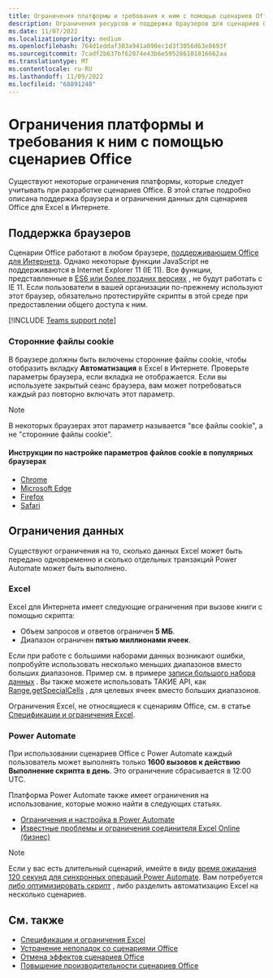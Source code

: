 ```yaml
---
title: Ограничения платформы и требования к ним с помощью сценариев Office
description: Ограничения ресурсов и поддержка браузеров для сценариев Office при использовании с Excel в Интернете.
ms.date: 11/07/2022
ms.localizationpriority: medium
ms.openlocfilehash: 764d1eddaf303a941a098ec1d3f3056d63e8693f
ms.sourcegitcommit: 7cadf2b637bf62874e43b6e595286101816662aa
ms.translationtype: MT
ms.contentlocale: ru-RU
ms.lasthandoff: 11/09/2022
ms.locfileid: "68891248"
---
```

# <a name="platform-limits-and-requirements-with-office-scripts"></a>Ограничения платформы и требования к ним с помощью сценариев Office

Существуют некоторые ограничения платформы, которые следует учитывать при разработке сценариев Office. В этой статье подробно описана поддержка браузера и ограничения данных для сценариев Office для Excel в Интернете.

## <a name="browser-support"></a>Поддержка браузеров

Сценарии Office работают в любом браузере, [поддерживающем Office для Интернета](https://support.microsoft.com/office/ad1303e0-a318-47aa-b409-d3a5eb44e452). Однако некоторые функции JavaScript не поддерживаются в Internet Explorer 11 (IE 11). Все функции, представленные в [ES6 или более поздних версиях](https://www.w3schools.com/Js/js_es6.asp) , не будут работать с IE 11. Если пользователи в вашей организации по-прежнему используют этот браузер, обязательно протестируйте скрипты в этой среде при предоставлении общего доступа к ним.

[!INCLUDE [Teams support note](../includes/teams-support-note.md)]

### <a name="third-party-cookies"></a>Сторонние файлы cookie

В браузере должны быть включены сторонние файлы cookie, чтобы отобразить вкладку **Автоматизация** в Excel в Интернете. Проверьте параметры браузера, если вкладка не отображается. Если вы используете закрытый сеанс браузера, вам может потребоваться каждый раз повторно включать этот параметр.

> [!NOTE]
> В некоторых браузерах этот параметр называется "все файлы cookie", а не "сторонние файлы cookie".

#### <a name="instructions-for-adjusting-cookie-settings-in-popular-browsers"></a>Инструкции по настройке параметров файлов cookie в популярных браузерах

- [Chrome](https://support.google.com/chrome/answer/95647)
- [Microsoft Edge](https://support.microsoft.com/microsoft-edge/597f04f2-c0ce-f08c-7c2b-541086362bd2)
- [Firefox](https://support.mozilla.org/kb/disable-third-party-cookies)
- [Safari](https://support.apple.com/guide/safari/manage-cookies-and-website-data-sfri11471/mac)

## <a name="data-limits"></a>Ограничения данных

Существуют ограничения на то, сколько данных Excel может быть передано одновременно и сколько отдельных транзакций Power Automate может быть выполнено.

### <a name="excel"></a>Excel

Excel для Интернета имеет следующие ограничения при вызове книги с помощью скрипта:

- Объем запросов и ответов ограничен **5 МБ**.
- Диапазон ограничен **пятью миллионами ячеек**.

Если при работе с большими наборами данных возникают ошибки, попробуйте использовать несколько меньших диапазонов вместо больших диапазонов. Пример см. в примере [записи большого набора данных](../resources/samples/write-large-dataset.md) . Вы также можете использовать ТАКИЕ API, как [Range.getSpecialCells](/javascript/api/office-scripts/excelscript/excelscript.range#excelscript-excelscript-range-getspecialcells-member(1)) , для целевых ячеек вместо больших диапазонов.

Ограничения Excel, не относящиеся к сценариям Office, см. в статье [Спецификации и ограничения Excel](https://support.microsoft.com/office/excel-specifications-and-limits-1672b34d-7043-467e-8e27-269d656771c3).

### <a name="power-automate"></a>Power Automate

При использовании сценариев Office с Power Automate каждый пользователь может выполнять только **1600 вызовов к действию Выполнение скрипта в день**. Это ограничение сбрасывается в 12:00 UTC.

Платформа Power Automate также имеет ограничения на использование, которые можно найти в следующих статьях.

- [Ограничения и настройка в Power Automate](/power-automate/limits-and-config)
- [Известные проблемы и ограничения соединителя Excel Online (бизнес)](/connectors/excelonlinebusiness/#known-issues-and-limitations)

> [!NOTE]
> Если у вас есть длительный сценарий, имейте в виду [время ожидания 120 секунд для синхронных операций Power Automate](/power-automate/limits-and-config#timeout). Вам потребуется [либо оптимизировать скрипт](../develop/web-client-performance.md) , либо разделить автоматизацию Excel на несколько сценариев.

## <a name="see-also"></a>См. также

- [Спецификации и ограничения Excel](https://support.microsoft.com/office/excel-specifications-and-limits-1672b34d-7043-467e-8e27-269d656771c3)
- [Устранение неполадок со сценариями Office](troubleshooting.md)
- [Отмена эффектов сценариев Office](undo.md)
- [Повышение производительности сценариев Office](../develop/web-client-performance.md)
